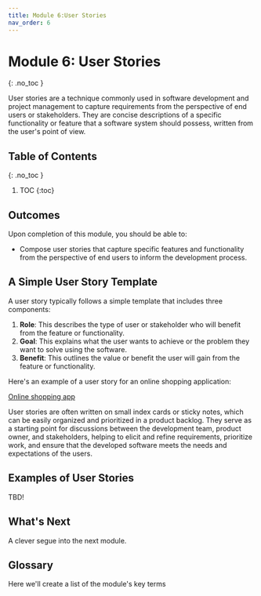 ```yaml
---
title: Module 6:User Stories
nav_order: 6
---
```


<!--prettier-ignore-start-->

# Module 6: User Stories
{: .no_toc }

User stories are a technique commonly used in software development and project management to capture requirements from the perspective of end users or stakeholders. They are concise descriptions of a specific functionality or feature that a software system should possess, written from the user's point of view.

## Table of Contents
{: .no_toc }

1. TOC
{:toc}

<!-- prettier-ignore-end -->

## Outcomes

Upon completion of this module, you should be able to:

- Compose user stories that capture specific features and functionality from the perspective of end users to inform the development process.

## A Simple User Story Template

A user story typically follows a simple template that includes three components:

1. **Role**: This describes the type of user or stakeholder who will benefit from the feature or functionality.
1. **Goal**: This explains what the user wants to achieve or the problem they want to solve using the software.
1. **Benefit**: This outlines the value or benefit the user will gain from the feature or functionality.

Here's an example of a user story for an online shopping application:

[Online shopping app](userstorysample.png)

User stories are often written on small index cards or sticky notes, which can be easily organized and prioritized in a product backlog. They serve as a starting point for discussions between the development team, product owner, and stakeholders, helping to elicit and refine requirements, prioritize work, and ensure that the developed software meets the needs and expectations of the users.

## Examples of User Stories

TBD!

## What's Next

A clever segue into the next module.

## Glossary

Here we'll create a list of the module's key terms
